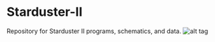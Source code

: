 # Starduster-II
Repository for Starduster II programs, schematics, and data.
![alt tag](https://raw.githubusercontent.com/txjacob/Starduster-II/master/patch.jpg)
